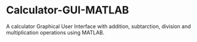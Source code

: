 # Calculator-GUI-MATLAB
A calculator Graphical User Interface with addition, subtarction, division and multiplication operations using MATLAB.
